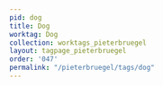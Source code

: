 ```yaml
---
pid: dog
title: Dog
worktag: Dog
collection: worktags_pieterbruegel
layout: tagpage_pieterbruegel
order: '047'
permalink: "/pieterbruegel/tags/dog"
---
```

